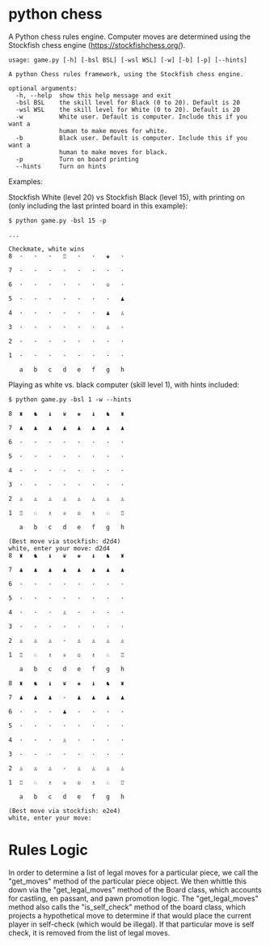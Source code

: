 # python chess
A Python chess rules engine. Computer moves are determined using the Stockfish chess engine (https://stockfishchess.org/).
```
usage: game.py [-h] [-bsl BSL] [-wsl WSL] [-w] [-b] [-p] [--hints]

A python Chess rules framework, using the Stockfish chess engine.

optional arguments:
  -h, --help  show this help message and exit
  -bsl BSL    the skill level for Black (0 to 20). Default is 20
  -wsl WSL    the skill level for White (0 to 20). Default is 20
  -w          White user. Default is computer. Include this if you want a
              human to make moves for white.
  -b          Black user. Default is computer. Include this if you want a
              human to make moves for black.
  -p          Turn on board printing
  --hints     Turn on hints
```

Examples:

Stockfish White (level 20) vs Stockfish Black (level 15), with printing on (only including the last printed board in this example):

```
$ python game.py -bsl 15 -p

...

Checkmate, white wins
8  ·   ·   ·   ♖   ·   ·   ♚   ·  

7  ·   ·   ·   ·   ·   ·   ·   ·  

6  ·   ·   ·   ·   ·   ·   ♔   ·  

5  ·   ·   ·   ·   ·   ·   ·   ♟  

4  ·   ·   ·   ·   ·   ·   ♟   ♙  

3  ·   ·   ·   ·   ·   ·   ♙   ·  

2  ·   ·   ·   ·   ·   ·   ·   ·  

1  ·   ·   ·   ·   ·   ·   ·   ·  

   a   b   c   d   e   f   g   h  

```

Playing as white vs. black computer (skill level 1), with hints included:
```
$ python game.py -bsl 1 -w --hints

8  ♜   ♞   ♝   ♛   ♚   ♝   ♞   ♜  

7  ♟   ♟   ♟   ♟   ♟   ♟   ♟   ♟  

6  ·   ·   ·   ·   ·   ·   ·   ·  

5  ·   ·   ·   ·   ·   ·   ·   ·  

4  ·   ·   ·   ·   ·   ·   ·   ·  

3  ·   ·   ·   ·   ·   ·   ·   ·  

2  ♙   ♙   ♙   ♙   ♙   ♙   ♙   ♙  

1  ♖   ♘   ♗   ♕   ♔   ♗   ♘   ♖  

   a   b   c   d   e   f   g   h  

(Best move via stockfish: d2d4)
white, enter your move: d2d4
8  ♜   ♞   ♝   ♛   ♚   ♝   ♞   ♜  

7  ♟   ♟   ♟   ♟   ♟   ♟   ♟   ♟  

6  ·   ·   ·   ·   ·   ·   ·   ·  

5  ·   ·   ·   ·   ·   ·   ·   ·  

4  ·   ·   ·   ♙   ·   ·   ·   ·  

3  ·   ·   ·   ·   ·   ·   ·   ·  

2  ♙   ♙   ♙   ·   ♙   ♙   ♙   ♙  

1  ♖   ♘   ♗   ♕   ♔   ♗   ♘   ♖  

   a   b   c   d   e   f   g   h  

8  ♜   ♞   ♝   ♛   ♚   ♝   ♞   ♜  

7  ♟   ♟   ♟   ·   ♟   ♟   ♟   ♟  

6  ·   ·   ·   ♟   ·   ·   ·   ·  

5  ·   ·   ·   ·   ·   ·   ·   ·  

4  ·   ·   ·   ♙   ·   ·   ·   ·  

3  ·   ·   ·   ·   ·   ·   ·   ·  

2  ♙   ♙   ♙   ·   ♙   ♙   ♙   ♙  

1  ♖   ♘   ♗   ♕   ♔   ♗   ♘   ♖  

   a   b   c   d   e   f   g   h  

(Best move via stockfish: e2e4)
white, enter your move: 

```

# Rules Logic

In order to determine a list of legal moves for a particular piece, we call the "get_moves" method of the particular piece object. We then whittle this down via the "get_legal_moves" method of the Board class, which accounts for castling, en passant, and pawn promotion logic. The "get_legal_moves" method also calls the "is_self_check" method of the board class, which projects a hypothetical move to determine if that would place the current player in self-check (which would be illegal). If that particular move is self check, it is removed from the list of legal moves.
